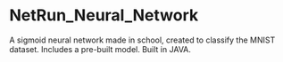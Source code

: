 # NetRun_Neural_Network
A sigmoid neural network made in school, created to classify the MNIST dataset. Includes a pre-built model. Built in JAVA.
